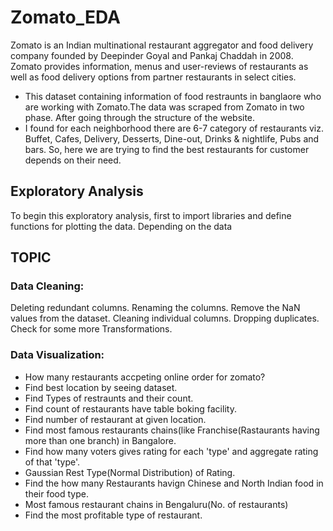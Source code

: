 # Zomato_EDA
Zomato is an Indian multinational restaurant aggregator and food delivery company founded by Deepinder Goyal and Pankaj Chaddah in 2008. Zomato provides information, menus and user-reviews of restaurants as well as food delivery options from partner restaurants in select cities.

* This dataset containing information of food restraunts in banglaore who are working with Zomato.The data was scraped from Zomato in two phase. After going through the structure of the website.
* I found for each neighborhood there are 6-7 category of restaurants viz. Buffet, Cafes, Delivery, Desserts, Dine-out, Drinks & nightlife, Pubs and bars. So, here we are trying to find the best restaurants for customer depends on their need.


## Exploratory Analysis
To begin this exploratory analysis, first to import libraries and define functions for plotting the data. Depending on the data

## TOPIC

### Data Cleaning:
Deleting redundant columns.
Renaming the columns.
Remove the NaN values from the dataset.
Cleaning individual columns.
Dropping duplicates.
Check for some more Transformations.

### Data Visualization:
* How many restaurants accpeting online order for zomato?
* Find best location by seeing dataset.
* Find Types of restraunts and their count.
* Find count of restaurants have table boking facility.
* Find number of restaurant at given location.
* Find most famous restaurants chains(like Franchise(Rastaurants having more than one branch) in Bangalore.
* Find how many voters gives rating for each 'type' and aggregate rating of that 'type'.
* Gaussian Rest Type(Normal Distribution) of Rating.
* Find the how many Restaurants havign Chinese and North Indian food in their food type.
* Most famous restaurant chains in Bengaluru(No. of restaurants)
* Find the most profitable type of restaurant.
